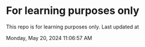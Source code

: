 # For learning purposes only
This repo is for learning purposes only.
Last updated at

Monday, May 20, 2024 11:06:57 AM

